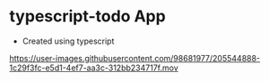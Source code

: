 # typescript-todo App
- Created using typescript

https://user-images.githubusercontent.com/98681977/205544888-1c29f3fc-e5d1-4ef7-aa3c-312bb234717f.mov

